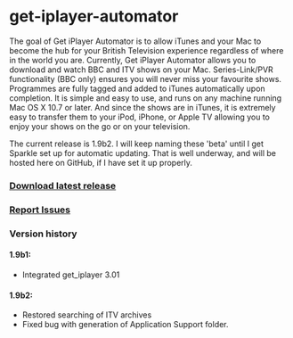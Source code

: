 get-iplayer-automator
=====================

The goal of Get iPlayer Automator is to allow iTunes and your Mac to become the hub for your British Television experience regardless of where in the world you are.  Currently, Get iPlayer Automator allows you to download and watch BBC and ITV shows on your Mac. Series-Link/PVR functionality (BBC only) ensures you will never miss your favourite shows. Programmes are fully tagged and added to iTunes automatically upon completion. It is simple and easy to use, and runs on any machine running Mac OS X 10.7 or later.  And since the shows are in iTunes, it is extremely easy to transfer them to your iPod, iPhone, or Apple TV allowing you to enjoy your shows on the go or on your television.

The current release is 1.9b2. I will keep naming these 'beta' until I get Sparkle set up for automatic updating. That is well underway, and will be hosted here on GitHub, if I have set it up properly.

### [Download latest release](https://github.com/Ascoware/get-iplayer-automator/releases/latest)

### [Report Issues](https://github.com/Ascoware/get-iplayer-automator/wiki/Reporting-Issues)

### Version history

#### 1.9b1:
- Integrated get_iplayer 3.01

#### 1.9b2:
- Restored searching of ITV archives
- Fixed bug with generation of Application Support folder.
